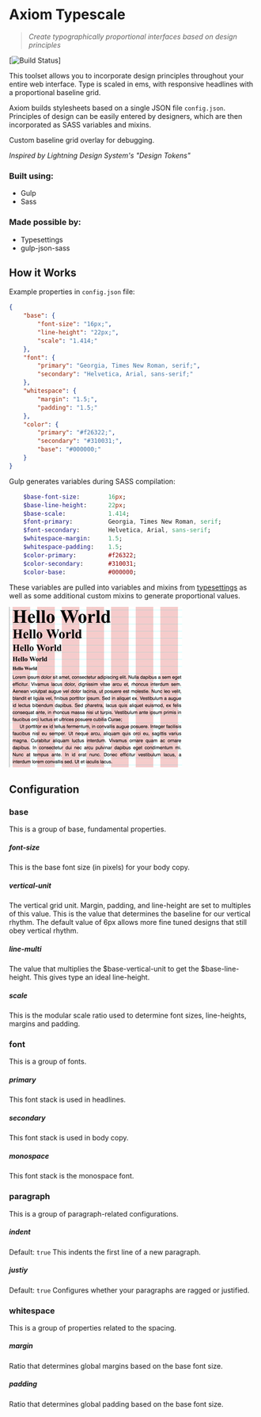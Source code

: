 # Axiom Typescale
> *Create typographically proportional interfaces based on design principles*

[![Build Status](https://travis-ci.com/NateBaldwinDesign/principles.svg?token=URhNXWWxqVjisSnKyjxL&branch=master)]

This toolset allows you to incorporate design principles throughout your entire web interface. Type is scaled in ems, with responsive headlines with a proportional baseline grid.

Axiom builds stylesheets based on a single JSON file `config.json`. Principles of design can be easily entered by designers, which are then incorporated as SASS variables and mixins. 

Custom baseline grid overlay for debugging.

*Inspired by Lightning Design System's "Design Tokens"*

### Built using:
* Gulp
* Sass

### Made possible by:
* Typesettings
* gulp-json-sass

## How it Works

Example properties in `config.json` file:
```json
{
	"base": {
		"font-size": "16px;",
		"line-height": "22px;",
		"scale": "1.414;"
	},
	"font": {
		"primary": "Georgia, Times New Roman, serif;",
		"secondary": "Helvetica, Arial, sans-serif;"
	},
	"whitespace": {
		"margin": "1.5;",
		"padding": "1.5;"
	},
	"color": {
		"primary": "#f26322;",
		"secondary": "#310031;",
		"base": "#000000;"
	}
}
```
Gulp generates variables during SASS compilation:
```sass
	$base-font-size: 		16px;
	$base-line-height: 		22px;
	$base-scale: 			1.414;
	$font-primary: 			Georgia, Times New Roman, serif;
	$font-secondary: 		Helvetica, Arial, sans-serif;
	$whitespace-margin:		1.5;
	$whitespace-padding:	1.5;
	$color-primary: 		#f26322;
	$color-secondary: 		#310031;
	$color-base: 			#000000;
```
These variables are pulled into variables and mixins from [typesettings](http://typesettings.io) as well as some additional custom mixins to generate proportional values.

![Example Image](/assets/type-scale.jpg)

## Configuration
### base
This is a group of base, fundamental properties.

##### font-size
This is the base font size (in pixels) for your body copy. 

##### vertical-unit
The vertical grid unit. Margin, padding, and line-height are set to multiples of this value. This is the value that determines the baseline for our vertical rhythm. The default value of 6px allows more fine tuned designs that still obey vertical rhythm.

##### line-multi
The value that multiplies the $base-vertical-unit to get the $base-line-height. This gives type an ideal line-height.

##### scale
This is the modular scale ratio used to determine font sizes, line-heights, margins and padding.

### font
This is a group of fonts.

##### primary
This font stack is used in headlines.

##### secondary
This font stack is used in body copy.

##### monospace
This font stack is the monospace font.

### paragraph
This is a group of paragraph-related configurations.

##### indent
Default: `true`
This indents the first line of a new paragraph.

##### justiy
Default: `true`
Configures whether your paragraphs are ragged or justified.

### whitespace
This is a group of properties related to the spacing.

##### margin
Ratio that determines global margins based on the base font size.

##### padding
Ratio that determines global padding based on the base font size.